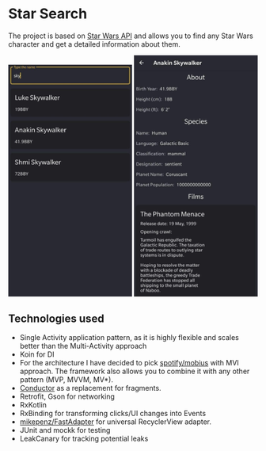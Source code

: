 # Star Search
The project is based on [Star Wars API](https://swapi.co) and allows you to find any Star Wars character and get a detailed information about them.

<img src="media/main.jpg" width="250"> <img src="media/detail.jpg" width="250">

## Technologies used
- Single Activity application pattern, as it is highly flexible and scales better than the Multi-Activity approach
- Koin for DI
- For the architecture I have decided to pick [spotify/mobius](https://github.com/spotify/mobius/) with MVI approach. The framework also allows you to combine it with any other pattern (MVP, MVVM, MV*).
- [Conductor](https://github.com/bluelinelabs/Conductor) as a replacement for fragments. 
- Retrofit, Gson for networking
- RxKotlin
- RxBinding for transforming clicks/UI changes into Events
- [mikepenz/FastAdapter](https://github.com/mikepenz/FastAdapter) for universal RecyclerView adapter.
- JUnit and mockk for testing
- LeakCanary for tracking potential leaks
